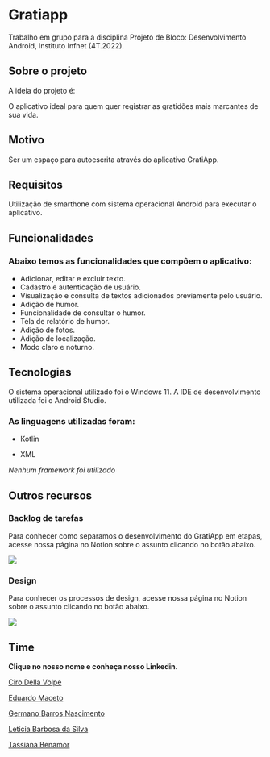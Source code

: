 # Gratiapp
Trabalho em grupo para a disciplina Projeto de Bloco: Desenvolvimento Android, Instituto Infnet (4T.2022).

## Sobre o projeto

A ideia do projeto é:

O aplicativo ideal para quem quer registrar as gratidões mais marcantes de sua vida.

## Motivo

Ser um espaço para autoescrita através do aplicativo GratiApp.

## Requisitos

Utilização de smarthone com sistema operacional Android para executar o aplicativo.

## Funcionalidades

<h3>Abaixo temos as funcionalidades que compôem o aplicativo:</h3>

- Adicionar, editar e excluir texto.
- Cadastro e autenticação de usuário.
- Visualização e consulta de textos adicionados previamente pelo usuário.
- Adição de humor.
- Funcionalidade de consultar o humor.
- Tela de relatório de humor.
- Adição de fotos.
- Adição de localização.
- Modo claro e noturno.

## Tecnologias

O sistema operacional utilizado foi o Windows 11. A IDE de desenvolvimento utilizada foi o Android Studio.

<h3>As linguagens utilizadas foram:</h3>

- Kotlin

- XML

*Nenhum framework foi utilizado*

## Outros recursos 

<h3>Backlog de tarefas</h3>

Para conhecer como separamos o desenvolvimento do GratiApp em etapas, acesse nossa página no Notion sobre o assunto clicando no botão abaixo.

<a href="https://tassi.notion.site/Backlog-de-Tarefas-94ba072ba0e44e4cbe8417aeab31355e" target="_blank">
  <img src="https://img.shields.io/badge/Backlog-282828?style=for-the-badge&logo=notion&logoColor=white">
</a>


<h3>Design</h3>

Para conhecer os processos de design, acesse nossa página no Notion sobre o assunto clicando no botão abaixo.

<a href="https://tassi.notion.site/Design-do-aplicativo-GratiApp-81130436f0c145d18063235e26264aeds" target="_blank">
  <img src="https://img.shields.io/badge/Design-282828?style=for-the-badge&logo=notion&logoColor=white">
</a>

## Time

**Clique no nosso nome e conheça nosso Linkedin.**

<a href="https://www.linkedin.com/in/cirodellavolpe/">Ciro Della Volpe</a>

<a href="https://www.linkedin.com/in/eduardo-mello-de-macedo-28ab8b198/">Eduardo Maceto</a>

<a href="https://www.linkedin.com/in/germanonascimento/">Germano Barros Nascimento</a>

<a href="https://www.linkedin.com/in/let%C3%ADcia-barbosaa/">Leticia Barbosa da Silva</a>

<a href="https://www.linkedin.com/in/tassiana-benamor/">Tassiana Benamor</a>
